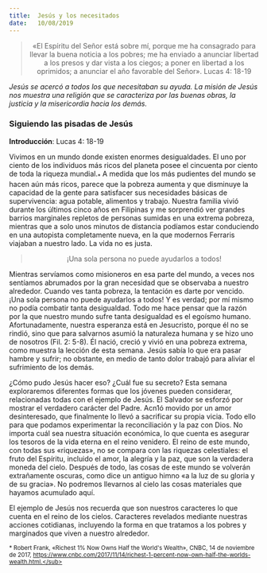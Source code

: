 ```yaml
---
title:  Jesús y los necesitados 
date:   10/08/2019
---
```


> <center> «El Espíritu del Señor está sobre mí, porque me ha consagrado para llevar la buena noticia a los pobres; me ha enviado a anunciar libertad a los presos y dar vista a los ciegos; a poner en libertad a los oprimidos; a anunciar el año favorable del Señor». Lucas 4: 18-19 </center>

*Jesús se acercó a todos los que necesitaban su ayuda. La misión de Jesús nos muestra una religión que se caracteriza por las buenas obras, la justicia y la misericordia hacia los demás.* 

### Siguiendo las pisadas de Jesús 

**Introducción**: Lucas 4: 18-19 

Vivimos en un mundo donde existen enormes desigualdades. El uno por ciento de los individuos más ricos del planeta posee el cincuenta por ciento de toda la riqueza mundial.<sub>*</sub> A medida que los más pudientes del mundo se hacen aún más ricos, parece que la pobreza aumenta y que disminuye la capacidad de la gente para satisfacer sus necesidades básicas de supervivencia: agua potable, alimentos y trabajo. Nuestra familia vivió durante los últimos cinco años en Filipinas y me sorprendió ver grandes barrios marginales repletos de personas sumidas en una extrema pobreza, mientras que a solo unos minutos de distancia podíamos estar conduciendo en una autopista completamente nueva, en la que modernos Ferraris viajaban a nuestro lado. La vida no es justa. 

> <center> ¡Una sola persona no puede ayudarlos a todos! </center>
> 
Mientras servíamos como misioneros en esa parte del mundo, a veces nos sentíamos abrumados por la gran necesidad que se observaba a nuestro alrededor. Cuando ves tanta pobreza, la tentación es darte por vencido. ¡Una sola persona no puede ayudarlos a todos! Y es verdad; por mí mismo no podía combatir tanta desigualdad. Todo me hace pensar que la razón por la que nuestro mundo sufre tanta desigualdad es el egoísmo humano. Afortunadamente, nuestra esperanza está en Jesucristo, porque él no se rindió, sino que para salvarnos asumió la naturaleza humana y se hizo uno de nosotros (Fil. 2: 5-8). Él nació, creció y vivió en una pobreza extrema, como muestra la lección de esta semana. Jesús sabía lo que era pasar hambre y sufrir; no obstante, en medio de tanto dolor trabajó para aliviar el sufrimiento de los demás. 

¿Cómo pudo Jesús hacer eso? ¿Cuál fue su secreto? Esta semana exploraremos diferentes formas que los jóvenes pueden considerar, relacionadas todas con el ejemplo de Jesús. El Salvador se esforzó por mostrar el verdadero carácter del Padre. Acn1ó movido por un amor desinteresado, que finalmente lo llevó a sacrificar su propia vicia. Todo ello para que podamos experimentar la reconciliación y la paz con Dios. No importa cuál sea nuestra situación económica, lo que cuenta es asegurar los tesoros de la vida eterna en el reino venidero. El reino de este mundo, con todas sus «riquezas», no se compara con las riquezas celestiales: el fruto del Espíritu, incluido el amor, la alegría y la paz, que son la verdadera moneda del cielo. Después de todo, las cosas de este mundo se volverán extrañamente oscuras, como dice un antiguo himno «a la luz de su gloria y de su gracia». No podremos llevarnos al cielo las cosas materiales que hayamos acumulado aquí. 

El ejemplo de Jesús nos recuerda que son nuestros caracteres lo que cuenta en el reino de los cielos. Caracteres revelados mediante nuestras acciones cotidianas, incluyendo la forma en que tratamos a los pobres y marginados que viven a nuestro alrededor. 

<sub>* Robert Frank, «Richest 1% Now Owns Half the World's Wealth», CNBC, 14 de noviembre de 2017, https://www.cnbc.com/2017/11/14/richest-1-percent-now-own-half-the-worlds-wealth.html.</sub>